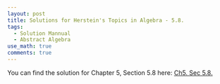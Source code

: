 ```yaml
---
layout: post
title: Solutions for Herstein's Topics in Algebra - 5.8.
tags:
  - Solution Mannual
  - Abstract Algebra
use_math: true
comments: true
---
```

You can find the solution for Chapter 5, Section 5.8 here:
[Ch5. Sec 5.8.](/assets/Herstein_Topics_in_Algebra_solution_5_8.pdf)
